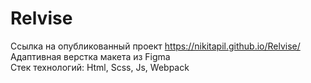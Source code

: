 # Relvise

Ссылка на опубликованный проект https://nikitapil.github.io/Relvise/  
Адаптивная верстка макета из Figma  
Стек технологий: Html, Scss, Js, Webpack  

